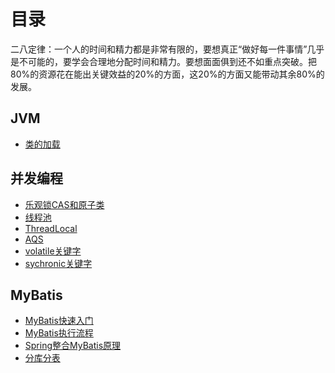 # 目录

二八定律：一个人的时间和精力都是非常有限的，要想真正“做好每一件事情”几乎是不可能的，要学会合理地分配时间和精力。要想面面俱到还不如重点突破。把80%的资源花在能出关键效益的20%的方面，这20%的方面又能带动其余80%的发展。

## JVM
* [类的加载](https://www.yuque.com/anjingdemeinanzi-8k0vg/hmwlz8/be545i)

## 并发编程
* [乐观锁CAS和原子类](https://www.yuque.com/anjingdemeinanzi-8k0vg/gz3884/lo938x)
* [线程池](https://www.yuque.com/anjingdemeinanzi-8k0vg/gz3884/plgmre)
* [ThreadLocal](https://www.yuque.com/anjingdemeinanzi-8k0vg/gz3884/cg3u92)
* [AQS]()
* [volatile关键字](https://www.yuque.com/anjingdemeinanzi-8k0vg/gz3884/vc7gzh)
* [sychronic关键字]()

## MyBatis
* [MyBatis快速入门](https://www.yuque.com/anjingdemeinanzi-8k0vg/wwtnpq/so3p5t)
* [MyBatis执行流程](https://www.yuque.com/anjingdemeinanzi-8k0vg/wwtnpq/hdgt1l)
* [Spring整合MyBatis原理](https://www.yuque.com/anjingdemeinanzi-8k0vg/wwtnpq/nqb9qd)
* [分库分表](https://www.yuque.com/anjingdemeinanzi-8k0vg/wwtnpq/gggcbp)
